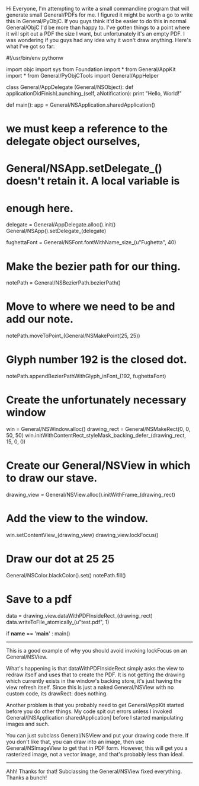 Hi Everyone,
I'm attempting to write a small commandline program that will generate small General/PDFs for me.  I figured it might be worth a go to write this in General/PyObjC.  If you guys think it'd be easier to do this in normal General/ObjC I'd be more than happy to.  I've gotten things to a point where it will spit out a PDF the size I want, but unfortunately it's an empty PDF.  I was wondering if you guys had any idea why it won't draw anything.  Here's what I've got so far:
    
#!/usr/bin/env pythonw

import objc
import sys
from Foundation import *
from General/AppKit import *
from General/PyObjCTools import General/AppHelper

class General/AppDelegate (General/NSObject):
  def applicationDidFinishLaunching_(self, aNotification):
    print "Hello, World!"

def main():
  app = General/NSApplication.sharedApplication()
  # we must keep a reference to the delegate object ourselves,
  # General/NSApp.setDelegate_() doesn't retain it. A local variable is
  # enough here.
  delegate = General/AppDelegate.alloc().init()
  General/NSApp().setDelegate_(delegate)

  fughettaFont = General/NSFont.fontWithName_size_(u"Fughetta", 40)

  # Make the bezier path for our thing.
  notePath = General/NSBezierPath.bezierPath()

  # Move to where we need to be and add our note.
  notePath.moveToPoint_(General/NSMakePoint(25, 25))

  # Glyph number 192 is the closed dot.
  notePath.appendBezierPathWithGlyph_inFont_(192, fughettaFont)

  # Create the unfortunately necessary window
  win = General/NSWindow.alloc()
  drawing_rect = General/NSMakeRect(0, 0, 50, 50)
  win.initWithContentRect_styleMask_backing_defer_(drawing_rect, 15, 0, 0)

  # Create our General/NSView in which to draw our stave.
  drawing_view = General/NSView.alloc().initWithFrame_(drawing_rect)

  # Add the view to the window.
  win.setContentView_(drawing_view)
  drawing_view.lockFocus()

  # Draw our dot at 25 25
  General/NSColor.blackColor().set()
  notePath.fill()

  # Save to a pdf
  data = drawing_view.dataWithPDFInsideRect_(drawing_rect)
  data.writeToFile_atomically_(u"test.pdf", 1)

if __name__ == '__main__' : main()


----
This is a good example of why you should avoid invoking     lockFocus on an General/NSView.

What's happening is that     dataWithPDFInsideRect simply asks the view to redraw itself and uses that to create the PDF. It is not getting the drawing which currently exists in the window's backing store, it's just having the view refresh itself. Since this is just a naked General/NSView with no custom code, its     drawRect: does nothing.

Another problem is that you probably need to get General/AppKit started before you do other things. My code spit out errors unless I invoked     General/[NSApplication sharedApplication] before I started manipulating images and such.

You can just subclass General/NSView and put your drawing code there. If you don't like that, you can draw into an image, then use General/NSImageView to get that in PDF form. However, this will get you a rasterized image, not a vector image, and that's probably less than ideal.

----
Ahh!  Thanks for that!  Subclassing the General/NSView fixed everything.  Thanks a bunch!
